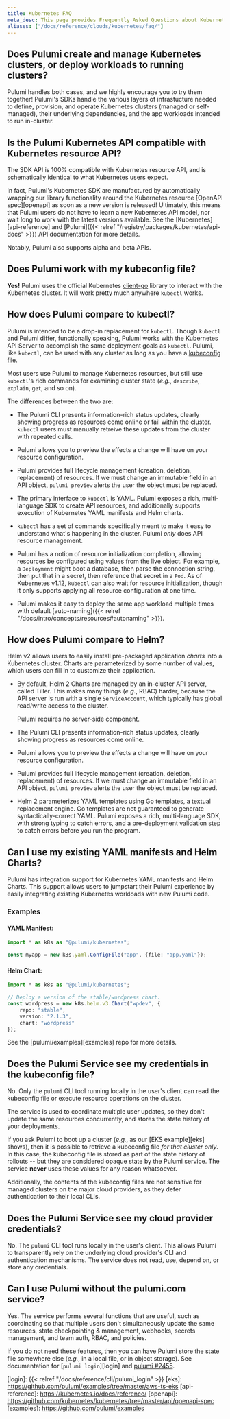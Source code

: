 ```yaml
---
title: Kubernetes FAQ
meta_desc: This page provides Frequently Asked Questions about Kubernetes and Pulumi.
aliases: ["/docs/reference/clouds/kubernetes/faq/"]
---
```


## Does Pulumi create and manage Kubernetes clusters, or deploy workloads to running clusters?

Pulumi handles both cases, and we highly encourage you to try them together!
Pulumi's SDKs handle the various layers of infrastucture needed
to define, provision, and operate Kubernetes clusters (managed or self-managed), their underlying
dependencies, and the app workloads intended to run in-cluster.

## Is the Pulumi Kubernetes API compatible with Kubernetes resource API?

The SDK API is 100% compatible with Kubernetes resource API, and is schematically
identical to what Kubernetes users expect.

In fact, Pulumi's Kubernetes SDK are manufactured by automatically wrapping our library functionality around
the Kubernetes resource [OpenAPI spec][openapi] as soon as a new version is released!
Ultimately, this means that Pulumi users do not have to learn a new
Kubernetes API model, nor wait long to work with the latest versions available. See the [Kubernetes][api-reference] and
[Pulumi]({{< relref "/registry/packages/kubernetes/api-docs" >}}) API documentation for more
details.

Notably, Pulumi also supports alpha and beta APIs.

## Does Pulumi work with my kubeconfig file?

**Yes!** Pulumi uses the official Kubernetes [client-go] library to interact
with the Kubernetes cluster. It will work pretty much anywhere `kubectl` works.

## How does Pulumi compare to kubectl?

Pulumi is intended to be a drop-in replacement for `kubectl`. Though `kubectl` and
Pulumi differ, functionally speaking, Pulumi works with
the Kubernetes API Server to accomplish the same deployment goals as
`kubectl`. Pulumi, like `kubectl`, can be used with any cluster as long as you have a [kubeconfig
file][kubeconfig].

Most users use Pulumi to manage Kubernetes resources, but still use `kubectl`'s rich commands for
examining cluster state (_e.g._, `describe`, `explain`, `get`, and so on).

The differences between the two are:

* The Pulumi CLI presents information-rich status updates, clearly showing progress as resources
   come online or fail within the cluster. `kubectl` users must manually
   retreive these updates from the cluster with repeated calls.

* Pulumi allows you to preview the effects
   a change will have on your resource configuration.

* Pulumi provides full lifecycle management (creation, deletion, replacement) of resources. If we must change an immutable
   field in an API object, `pulumi preview` alerts the user the object must be replaced.

* The primary interface to `kubectl` is YAML. Pulumi exposes a rich, multi-language SDK to create
   API resources, and additionally supports execution of Kubernetes YAML manifests and Helm charts.

* `kubectl` has a set of commands specifically meant to make it easy to understand what's happening
   in the cluster. Pulumi _only_ does API resource management.

* Pulumi has a notion of resource initialization completion, allowing resources be configured using
   values from the live object. For example, a `Deployment` might boot a database, then parse the
   connection string, then put that in a secret, then reference that secret in a `Pod`. As of
   Kubernetes v1.12, `kubectl` can also wait for resource initialization, though it only supports
   applying all resource configuration at one time.

* Pulumi makes it easy to deploy the same app workload multiple times with default [auto-naming]({{< relref "/docs/intro/concepts/resources#autonaming" >}}).

## How does Pulumi compare to Helm?

Helm v2 allows users to easily install pre-packaged application *charts* into a Kubernetes
cluster. Charts are parameterized by some number of values, which users can fill in to customize
their application.

* By default, Helm 2 Charts are managed by an in-cluster API server, called Tiller.
   This makes many things (_e.g._, RBAC) harder, because the API server is run
   with a single `ServiceAccount`, which typically has global read/write access to the cluster.

   Pulumi requires no server-side component.

* The Pulumi CLI presents information-rich status updates, clearly showing progress as resources
   come online.

* Pulumi allows you to preview the effects
   a change will have on your resource configuration.

* Pulumi provides full lifecycle management (creation, deletion, replacement) of resources. If we must change an immutable field in
   an API object, `pulumi preview` alerts the user the object must be replaced.

* Helm 2 parameterizes YAML templates using Go templates, a textual replacement engine. Go templates
   are not guaranteed to generate syntactically-correct YAML. Pulumi exposes a rich, multi-language
   SDK, with strong typing to catch errors, and a pre-deployment validation step to catch errors
   before you run the program.

## Can I use my existing YAML manifests and Helm Charts?

Pulumi has integration support for Kubernetes YAML manifests and Helm Charts. This
support allows users to jumpstart their Pulumi experience by
easily integrating existing Kubernetes workloads with new Pulumi
code.

### Examples

#### YAML Manifest:

```typescript
import * as k8s as "@pulumi/kubernetes";

const myapp = new k8s.yaml.ConfigFile("app", {file: "app.yaml"});
```

#### Helm Chart:

```typescript
import * as k8s as "@pulumi/kubernetes";

// Deploy a version of the stable/wordpress chart.
const wordpress = new k8s.helm.v3.Chart("wpdev", {
    repo: "stable",
    version: "2.1.3",
    chart: "wordpress"
});
```

See the [pulumi/examples][examples] repo for more details.

## Does the Pulumi Service see my credentials in the kubeconfig file?

No. Only the `pulumi` CLI tool running locally in the user's client can read the kubeconfig file or execute
resource operations on the cluster.

The service is used to coordinate multiple user updates, so they don't update the
same resources concurrently, and stores the state history of your deployments.

If you ask Pulumi to boot up a cluster (_e.g._, as our [EKS example][eks] shows), then it is
possible to retrieve a kubeconfig file _for that cluster only_. In this case, the kubeconfig file is
stored as part of the state history of rollouts -- but they are considered opaque state by the
Pulumi service. The service **never** uses these values for any reason whatsoever.

Additionally, the contents of the kubeconfig files are not sensitive for managed clusters
on the major cloud providers, as they defer authentication to their local CLIs.

## Does the Pulumi Service see my cloud provider credentials?

No. The `pulumi` CLI tool runs locally in the user's client. This allows
Pulumi to transparently rely on the underlying cloud provider's CLI and authentication
mechanisms. The service does not read, use, depend on, or store any credentials.

## Can I use Pulumi without the pulumi.com service?

Yes. The service performs several functions that are useful, such as coordinating so that
multiple users don't simultaneously update the same resources, state
checkpointing & management, webhooks, secrets management, and team auth, RBAC,
and policies.

If you do not need these features, then you can have Pulumi store the state file somewhere
else (_e.g._, in a local file, or in object storage). See documentation for [`pulumi login`][login] and [pulumi #2455](https://github.com/pulumi/pulumi/pull/2455).

<!-- markdownlint-disable url -->
[kubeconfig]: https://kubernetes.io/docs/concepts/configuration/organize-cluster-access-kubeconfig/
[client-go]: https://github.com/kubernetes/client-go
[login]: {{< relref "/docs/reference/cli/pulumi_login" >}}
[eks]: https://github.com/pulumi/examples/tree/master/aws-ts-eks
[api-reference]: https://kubernetes.io/docs/reference/
[openapi]: https://github.com/kubernetes/kubernetes/tree/master/api/openapi-spec
[examples]: https://github.com/pulumi/examples
<!-- markdownlint-enable url -->
